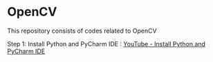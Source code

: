 # OpenCV
This repository consists of codes related to OpenCV

Step 1: Install Python and PyCharm IDE :
[YouTube - Install Python and PyCharm IDE](https://youtu.be/Cc83hO1wzfw)

